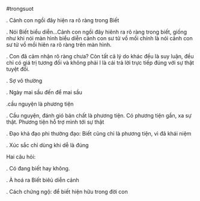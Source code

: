 #trongsuot

. Cảnh con ngồi đây hiện ra rõ ràng trong Biết

. Nói Biết biểu diễn...Cảnh con ngồi đây hiênh ra rõ ràng trong biết, giống như khi nói màn hình biểu diễn cảnh con sư tử vồ mồi chính là nói cảnh con sư tử vồ mồi hiên ra rõ ràng trên màn hình.

. Con đã cảm nhận rõ ràng chưa? Còn tất cả lý do khác đều là suy luận, đều chỉ có giá trị tương đối và không phải l là cái trả lời trực tiếp đúng với sự thật tuyệt đối.

. Sợ vô thường

. Ngày mai sầu đến để mai sầu

.cầu nguyện là phương tiện

. Cầu nguyện, đánh gió bản chất là phương tiện. Có phương tiện gần, xa sự thật. Phương tiện hỗ trợ mình tới sự thật

. Đạo khả đạo phi thường đạo: Biết cũng chỉ là phương tiện, vì đã khái niệm

. Xúc sắc chỉ dùng khi dễ là đúng

Hai câu hỏi:

. Có đang biết hay không.

. À hoá ra Biết biêủ diễn cảnh

. Cách chứng ngộ: để biết hiện hữu trong đời con

